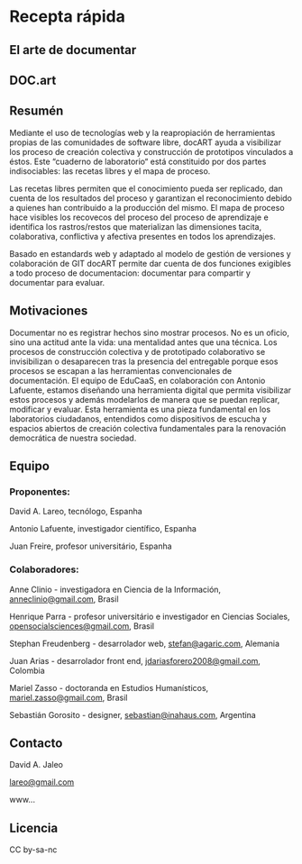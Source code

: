 # Recepta rápida

## El arte de documentar
## DOC.art

## Resumén

Mediante el uso de tecnologías web y la reapropiación de herramientas propias de las comunidades de software libre, docART ayuda a visibilizar los proceso de creación colectiva y construcción de prototipos vinculados a éstos. Este “cuaderno de laboratorio“ está constituido por dos partes indisociables: las recetas libres y el mapa de proceso.

Las recetas libres permiten que el conocimiento pueda ser replicado, dan cuenta de los resultados del proceso y garantizan el reconocimiento debido a quienes han contribuido a la producción del mismo. El mapa de proceso hace visibles los recovecos del proceso del proceso de aprendizaje e identifica los rastros/restos que materializan las dimensiones tacita, colaborativa, conflictiva y afectiva presentes en todos los aprendizajes.

Basado en estandards web y adaptado al modelo de gestión de versiones y colaboración de GIT docART permite dar cuenta de dos funciones exigibles a todo proceso de documentacion: documentar para compartir y documentar para evaluar.

## Motivaciones
Documentar no es registrar hechos sino mostrar procesos. No es un oficio, sino una  actitud ante la vida: una mentalidad antes que una técnica. Los procesos de construcción colectiva y de prototipado colaborativo se invisibilizan o desaparecen tras la presencia del entregable porque esos procesos se escapan a las herramientas convencionales de documentación. El equipo de EduCaaS, en colaboración con Antonio Lafuente, estamos diseñando una herramienta digital que permita visibilizar estos procesos y además modelarlos de manera que se puedan replicar, modificar y evaluar. Esta herramienta es una pieza fundamental en los laboratorios ciudadanos, entendidos como dispositivos de escucha y espacios abiertos de creación colectiva fundamentales para la renovación democrática de nuestra sociedad.

## Equipo
### Proponentes: 

David A. Lareo, tecnólogo, Espanha

Antonio Lafuente, investigador científico, Espanha

Juan Freire, profesor universitário, Espanha

### Colaboradores: 
Anne Clinio - investigadora en Ciencia de la Información, anneclinio@gmail.com, Brasil

Henrique Parra - profesor universitário e investigador en Ciencias Sociales, opensocialsciences@gmail.com, Brasil

Stephan Freudenberg - desarrolador web, stefan@agaric.com, Alemania

Juan Arias - desarrolador front end, jdariasforero2008@gmail.com, Colombia

Mariel Zasso - doctoranda en Estudios Humanísticos, mariel.zasso@gmail.com, Brasil

Sebastián Gorosito - designer, sebastian@inahaus.com, Argentina

## Contacto
David A. Jaleo

lareo@gmail.com

www...

## Licencia
CC by-sa-nc
